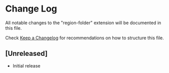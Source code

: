 # Change Log

All notable changes to the "region-folder" extension will be documented in this file.

Check [Keep a Changelog](http://keepachangelog.com/) for recommendations on how to structure this file.

## [Unreleased]

- Initial release
